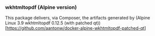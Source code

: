 ### wkhtmltopdf (Alpine version)

This package delivers, via Composer, the artifacts generated by (Alpine Linux 3.9 wkhtmltopdf 0.12.5 (with patched qt))[https://github.com/aantonw/docker-alpine-wkhtmltopdf-patched-qt]


